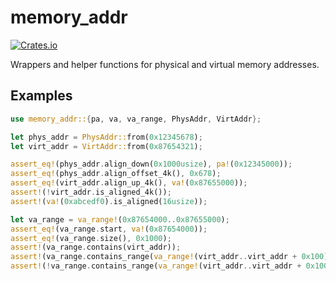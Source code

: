 # memory_addr

[![Crates.io](https://img.shields.io/crates/v/memory_addr)](https://crates.io/crates/memory_addr)

Wrappers and helper functions for physical and virtual memory addresses.

## Examples

```rust
use memory_addr::{pa, va, va_range, PhysAddr, VirtAddr};

let phys_addr = PhysAddr::from(0x12345678);
let virt_addr = VirtAddr::from(0x87654321);

assert_eq!(phys_addr.align_down(0x1000usize), pa!(0x12345000));
assert_eq!(phys_addr.align_offset_4k(), 0x678);
assert_eq!(virt_addr.align_up_4k(), va!(0x87655000));
assert!(!virt_addr.is_aligned_4k());
assert!(va!(0xabcedf0).is_aligned(16usize));

let va_range = va_range!(0x87654000..0x87655000);
assert_eq!(va_range.start, va!(0x87654000));
assert_eq!(va_range.size(), 0x1000);
assert!(va_range.contains(virt_addr));
assert!(va_range.contains_range(va_range!(virt_addr..virt_addr + 0x100)));
assert!(!va_range.contains_range(va_range!(virt_addr..virt_addr + 0x1000)));
```
